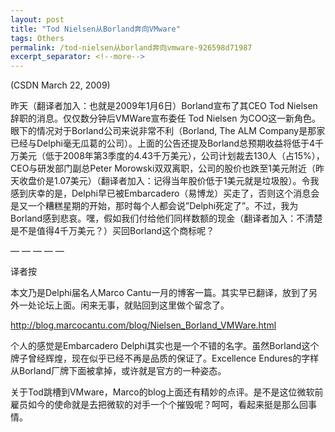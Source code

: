 ```yaml
---
layout: post
title: "Tod Nielsen从Borland奔向VMware"
tags: Others
permalink: /tod-nielsen从borland奔向vmware-926598d71987
excerpt_separator: <!--more-->
---
```

(CSDN March 22, 2009)

昨天（翻译者加入：也就是2009年1月6日）Borland宣布了其CEO Tod Nielsen辞职的消息。仅仅数分钟后VMWare宣布委任 Tod Nielsen 为COO这一新角色。眼下的情况对于Borland公司来说非常不利（Borland, The ALM Company是那家已经与Delphi毫无瓜葛的公司）。上面的公告还提及Borland总预期收益将低于4千万美元（低于2008年第3季度的4.43千万美元），公司计划裁去130人（占15%），CEO与研发部门副总Peter Morowski双双离职，公司的股价也跌至1美元附近（昨天收盘价是1.07美元）（翻译者加入：记得当年股价低于1美元就是垃圾股）。令我感到庆幸的是，Delphi早已被Embarcadero（易博龙）买走了，否则这个消息会是又一个糟糕星期的开始，那时每个人都会说”Delphi死定了”。不过，我为Borland感到悲哀。嘿，假如我们付给他们同样数额的现金（翻译者加入：不清楚是不是值得4千万美元？）买回Borland这个商标呢？

— — — — —

译者按

本文乃是Delphi届名人Marco Cantu一月的博客一篇。其实早已翻译，放到了另外一处论坛上面。闲来无事，就贴回到这里做个留念了。

http://blog.marcocantu.com/blog/Nielsen_Borland_VMWare.html

个人的感觉是Embarcadero Delphi其实也是一个不错的名字。虽然Borland这个牌子曾经辉煌，现在似乎已经不再是品质的保证了。Excellence Endures的字样从Borland厂牌下面被拿掉，或许就是官方的一种姿态。

关于Tod跳槽到VMware，Marco的blog上面还有精妙的点评。是不是这位微软前雇员如今的使命就是去把微软的对手一个个摧毁呢？呵呵，看起来挺是那么回事情。
<!--more-->